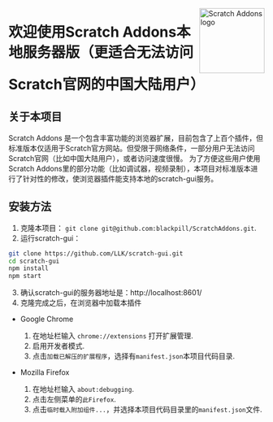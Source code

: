 <img src="https://raw.githubusercontent.com/ScratchAddons/ScratchAddons/master/images/icon.svg" alt="Scratch Addons logo" align="right" width="128px"></img>
# 欢迎使用Scratch Addons本地服务器版（更适合无法访问Scratch官网的中国大陆用户）

## 关于本项目

Scratch Addons 是一个包含丰富功能的浏览器扩展，目前包含了上百个插件，但标准版本仅适用于Scratch官方网站。但受限于网络条件，一部分用户无法访问Scratch官网（比如中国大陆用户），或者访问速度很慢。
为了方便这些用户使用Scratch Addons里的部分功能（比如调试器，视频录制），本项目对标准版本进行了针对性的修改，使浏览器插件能支持本地的scratch-gui服务。

## 安装方法

1. 克隆本项目： `git clone git@github.com:blackpill/ScratchAddons.git`.
2. 运行scratch-gui：
```bash
git clone https://github.com/LLK/scratch-gui.git
cd scratch-gui
npm install
npm start
```
3. 确认scratch-gui的服务器地址是：http://localhost:8601/
4. 克隆完成之后，在浏览器中加载本插件

- Google Chrome
  1. 在地址栏输入 `chrome://extensions` 打开扩展管理.
  2. 启用开发者模式.
  3. 点击`加载已解压的扩展程序`，选择有`manifest.json`本项目代码目录.

- Mozilla Firefox
  1. 在地址栏输入 `about:debugging`.
  2. 点击左侧菜单的`此Firefox`.
  3. 点击`临时载入附加组件...`，并选择本项目代码目录里的`manifest.json`文件.
